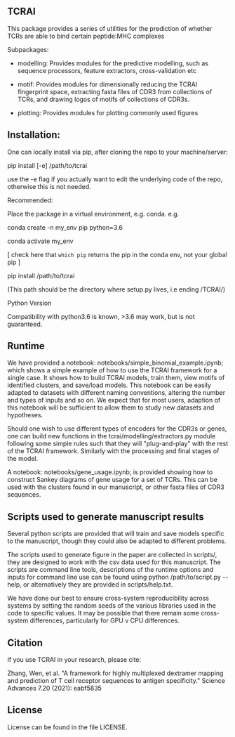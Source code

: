 TCRAI
-------------

This package provides a series of utilities for the prediction of whether TCRs are able to bind certain peptide:MHC complexes

Subpackages:

 - modelling:
    Provides modules for the predictive modelling, such as sequence processors,
    feature extractors, cross-validation etc
    
 - motif:
    Provides modules for dimensionally reducing the TCRAI fingerprint space, extracting fasta files of CDR3 from collections
    of TCRs, and drawing logos of motifs of collections of CDR3s.
    
 - plotting:
     Provides modules for plotting commonly used figures
     
     
Installation:
-------------

One can locally install via pip, after cloning the repo to your machine/server:

pip install \[-e\] /path/to/tcrai

use the -e flag if you actually want to edit the underlying code of the repo, otherwise this is not needed.

Recommended: 

Place the package in a virtual environment, e.g. conda.
e.g.

conda create -n my_env pip python=3.6

conda activate my_env

\[ check here that `which pip` returns the pip in the conda env, not your global pip \]

pip install /path/to/tcrai

(This path should be the directory where setup.py lives, i.e ending /TCRAI/)


Python Version

Compatibility with python3.6 is known, >3.6 may work, but is not guaranteed.

Runtime
---------

We have provided a notebook: notebooks/simple_binomial_example.ipynb; which shows a simple example of how to use the TCRAI framework for a single case. It shows how to build TCRAI models, train them, view motifs of identified clusters, and save/load models. This notebook can be easily adapted to datasets with different naming conventions, altering the number and types of inputs and so on. We expect that for most users, adaption of this notebook will be sufficient to allow them to study new datasets and hypotheses. 

Should one wish to use different types of encoders for the CDR3s or genes, one can build new functions in the tcrai/modelling/extractors.py module following some simple rules such that they will "plug-and-play" with the rest of the TCRAI framework. Similarly with the processing and final stages of the model. 

A notebook: notebooks/gene_usage.ipynb; is provided showing how to construct Sankey diagrams of gene usage for a set of TCRs. This can be used with the clusters found in our manuscript, or other fasta files of CDR3 sequences. 


Scripts used to generate manuscript results
-----------------------------------------------

Several python scripts are provided that will train and save models specific to the manuscript, though they could also be adapted to different problems.

The scripts used to generate figure in the paper are collected in scripts/, they are designed to work with the csv data used for this manuscript. The scripts are command line tools, descriptions of the runtime options and inputs for command line use can be found using python /path/to/script.py --help, or alternatively they are provided in scripts/help.txt.

We have done our best to ensure cross-system reproducibility across systems by setting the random seeds of the various libraries used in the code to specific values. It may be possible that there remain some cross-system differences, particularly for GPU v CPU differences.

Citation
---------

If you use TCRAI in your research, please cite:

Zhang, Wen, et al. "A framework for highly multiplexed dextramer mapping and prediction of T cell receptor sequences to antigen specificity." Science Advances 7.20 (2021): eabf5835


License
--------

License can be found in the file LICENSE.